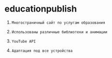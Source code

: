 # educationpublish
1)     Многостраничный сайт по услугам образования
2)     Использованы различные библиотеки и анимации
3)     YouTube API
4)     Адаптация под все устройства

